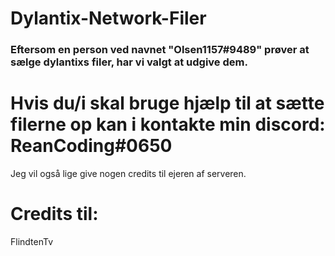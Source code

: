 # Dylantix-Network-Filer
 
### Eftersom en person ved navnet "Olsen1157#9489" prøver at sælge dylantixs filer, har vi valgt at udgive dem.

# Hvis du/i skal bruge hjælp til at sætte filerne op kan i kontakte min discord: ReanCoding#0650

Jeg vil også lige give nogen credits til ejeren af serveren.
# Credits til: 
FlindtenTv
